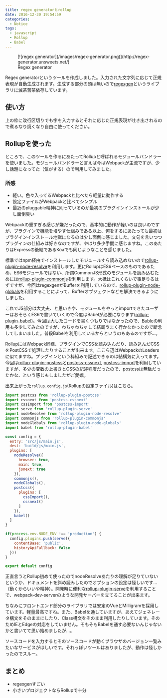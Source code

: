 ```yaml
---
title: regex generatorとrollup
date: 2016-12-30 19:54:59
categories:
  - Notice
tags:
  - javascript
  - Rollup
  - Babel
---
```


<figure>
  [![regex generator](/images/regex-generator.png)](http://regex-generator.unsweets.net/)
  <figcaption>Regex generator</figcaption>
</figure>

Regex generatorというツールを作成しました。入力された文字列に応じて正規表現が自動生成されます。生成する部分の頭は無いので[regexgen](https://github.com/devongovett/regexgen)というライブラリに滅茶苦茶依存しています。

## 使い方

上の枠に改行区切りでも字を入力するとそれに応じた正規表現が吐き出されるので煮るなり焼くなり自由に使ってください。

## Rollupを使った

ところで、このツールを作るにあたってRollupと呼ばれるモジュールバンドラーを使いました。モジュールバンドラーと言えば今はWebpackが主流ですが、少し話題になってた（気がする）ので利用してみました。

### 所感

* 軽い。色々入ってるWebpackと比べたら軽量に動作する
* 設定ファイルがWebpackと比べてシンプル
* 最近のpluggable精神に則っているのか最初のプラグインインストールが少し面倒臭い

Webpackの重すぎる感じが嫌だったので、基本的に動作が軽いのは良いのですが、プラグインで機能を増やす仕組みである以上、何をするにあたっても最初はプラグインインストール地獄になるのは少し面倒に感じました。文句を言いつつプラグインの仕組みは好きなのですが、やはり多少手間に感じますね。このあたりはExpressの後継であるKoaでも同じようなことを感じました。

標準ではnpm経由でインストールしたモジュールすら読み込めないので[rollup-plugin-node-resolve](https://github.com/rollup/rollup-plugin-node-resolve)を利用します。更にRollupはES6ベースのものであるため、ES6モジュールではない、所謂CommonJS形式のモジュールを読み込むためには[rollup-plugin-commonjs](https://github.com/rollup/rollup-plugin-commonjs)を利用します。大抵はこれくらいで事足りるはずですが、今回はregexgenがBufferを利用しているので、[rollup-plugin-node-globals](https://github.com/calvinmetcalf/rollup-plugin-node-globals)を利用することによって、Bufferオブジェクトなどを解決できるようにしました。

これでJS部分は大丈夫、と思いきや、モジュールをやっとimportできたユーザーはおそらくES6で書いていくので今度はBabelが必要になります([rollup-plugin-babel](https://github.com/rollup/rollup-plugin-babel))。今回は大したコードを書くつもりではなかったので、[Buble](https://gitlab.com/Rich-Harris/buble)の利用も多少してみたのですが、わちゃわちゃして結局うまく行かなかったので断念してしまいました。普段Babelを利用しているからというのもあるのですが…。

RollupにはWebpack同様、プラグインでCSSを読み込んだり、読み込んだCSSをPostCSSで処理したりすることが出来ます。ここら辺はWebpackのLoadersに似てますね。プラグインという枠組みで記述できるのは結構気に入ってます。今回は[rollup-plugin-postcss](https://github.com/egoist/rollup-plugin-postcss)と[postcss-cssnext](https://github.com/MoOx/postcss-cssnext), [postcss-import](https://github.com/postcss/postcss-import)を利用していますが、多少の変数の上書きとCSSの記述程度だったので、postcssは無駄だったかな、という感じもしましたがご愛嬌。

出来上がった`rollup.config.js`(Rollupの設定ファイル)はこちら。

```javascript
import postcss from 'rollup-plugin-postcss'
import cssnext from 'postcss-cssnext'
import cssImport from 'postcss-import'
import serve from 'rollup-plugin-serve'
import nodeResolve from 'rollup-plugin-node-resolve'
import commonjs from 'rollup-plugin-commonjs'
import nodeGlobals from 'rollup-plugin-node-globals'
import babel from 'rollup-plugin-babel'

const config = {
  entry: 'src/js/main.js',
  dest: 'build/js/main.js',
  plugins: [
    nodeResolve({
      browser: true,
      main: true,
      jsnext: true
    }),
    commonjs(),
    nodeGlobals(),
    postcss({
      plugins: [
        cssImport(),
        cssnext()
      ]
    }),
    babel()
  ]
}

if(process.env.NODE_ENV !== 'production') {
  config.plugins.push(serve({
    contentBase: 'public',
    historyApiFallback: false
  }))
}

export default config
```
正直言うとRollup初めて使ったのでnodeResolveあたりの理解が足りていないというか、ドキュメントを斜め読みしたのでオプションの設定は怪しいです…（動くからいいや精神）。開発時に便利な[rollup-plugin-serve](https://github.com/thgh/rollup-plugin-serve)を利用することで、webpack-dev-serverのような開発サーバーを立てることが出来ます。

ちなみにフロントエンド部分のライブラリでは安定のVueとMilligramを採用しています。軽量最高ですね。また、Babelを通していますが、あえてジェネレータ構文をそのままにしたり、Class構文をそのまま利用したりしています。そのためIEとEdgeの対応をしていません。そもそもBabelを通す必要ないんじゃないかと書いてて思い始めましたが…。

ソースコードを入力するとそのソースコードが動くブラウザのバージョン一覧みたいなサービスがほしいです。それっぽいツールはありましたが、動作は怪しかったのでスルー。

## まとめ

* regexgenすごい
* 小さいプロジェクトならRollupで十分
